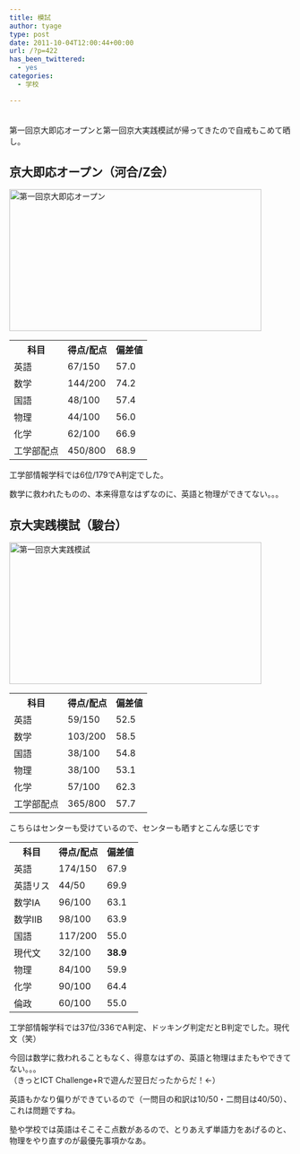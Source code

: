 ```yaml
---
title: 模試
author: tyage
type: post
date: 2011-10-04T12:00:44+00:00
url: /?p=422
has_been_twittered:
  - yes
categories:
  - 学校

---
```

<p>　<br />
第一回京大即応オープンと第一回京大実践模試が帰ってきたので自戒もこめて晒し。</p>
<h2>京大即応オープン（河合/Z会）</h2>
<p><a href="http://photozou.jp/photo/show/265673/102110743"><img src="http://art56.photozou.jp/pub/673/265673/photo/102110743.jpg" alt="第一回京大即応オープン" width="450" height="253" style="border:0" /></a></p>
<table>
<tr>
<th>科目</th>
<th>得点/配点</th>
<th>偏差値</th>
</tr>
<tr>
<td>英語</td>
<td>67/150</td>
<td>57.0</td>
</tr>
<tr>
<td>数学</td>
<td>144/200</td>
<td>74.2</td>
</tr>
<tr>
<td>国語</td>
<td>48/100</td>
<td>57.4</td>
</tr>
<tr>
<td>物理</td>
<td>44/100</td>
<td>56.0</td>
</tr>
<tr>
<td>化学</td>
<td>62/100</td>
<td>66.9</td>
</tr>
<tr>
<td>工学部配点</td>
<td>450/800</td>
<td>68.9</td>
</tr>
</table>
<p>工学部情報学科では6位/179でA判定でした。</p>
<p>数学に救われたものの、本来得意なはずなのに、英語と物理ができてない。。。</p>
<h2>京大実践模試（駿台）</h2>
<p><a href="http://photozou.jp/photo/show/265673/102110694"><img src="http://art55.photozou.jp/pub/673/265673/photo/102110694.jpg" alt="第一回京大実践模試" width="450" height="253" style="border:0" /></a></p>
<table>
<tr>
<th>科目</th>
<th>得点/配点</th>
<th>偏差値</th>
</tr>
<tr>
<td>英語</td>
<td>59/150</td>
<td>52.5</td>
</tr>
<tr>
<td>数学</td>
<td>103/200</td>
<td>58.5</td>
</tr>
<tr>
<td>国語</td>
<td>38/100</td>
<td>54.8</td>
</tr>
<tr>
<td>物理</td>
<td>38/100</td>
<td>53.1</td>
</tr>
<tr>
<td>化学</td>
<td>57/100</td>
<td>62.3</td>
</tr>
<tr>
<td>工学部配点</td>
<td>365/800</td>
<td>57.7</td>
</tr>
</table>
<p>こちらはセンターも受けているので、センターも晒すとこんな感じです</p>
<table>
<tr>
<th>科目</th>
<th>得点/配点</th>
<th>偏差値</th>
</tr>
<tr>
<td>英語</td>
<td>174/150</td>
<td>67.9</td>
</tr>
<tr>
<td>英語リス</td>
<td>44/50</td>
<td>69.9</td>
</tr>
<tr>
<td>数学ⅠA</td>
<td>96/100</td>
<td>63.1</td>
</tr>
<tr>
<td>数学ⅡB</td>
<td>98/100</td>
<td>63.9</td>
</tr>
<tr>
<td>国語</td>
<td>117/200</td>
<td>55.0</td>
</tr>
<tr>
<td>現代文</td>
<td>32/100</td>
<td><b>38.9</b></td>
</tr>
<tr>
<td>物理</td>
<td>84/100</td>
<td>59.9</td>
</tr>
<tr>
<td>化学</td>
<td>90/100</td>
<td>64.4</td>
</tr>
<tr>
<td>倫政</td>
<td>60/100</td>
<td>55.0</td>
</tr>
</tr>
</table>
<p>工学部情報学科では37位/336でA判定、ドッキング判定だとB判定でした。現代文（笑）</p>
<p>今回は数学に救われることもなく、得意なはずの、英語と物理はまたもやできてない。。。<br />
（きっとICT Challenge+Rで遊んだ翌日だったからだ！←）</p>
<p>英語もかなり偏りができているので（一問目の和訳は10/50・二問目は40/50）、これは問題ですね。</p>
<p>塾や学校では英語はそこそこ点数があるので、とりあえず単語力をあげるのと、物理をやり直すのが最優先事項かなあ。</p>
